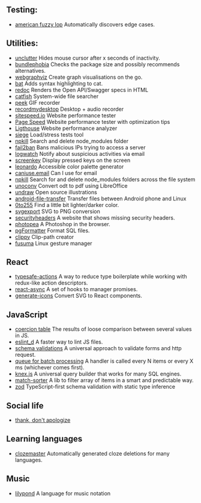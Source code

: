 ## Testing:

- [american fuzzy lop](http://lcamtuf.coredump.cx/afl/)
  Automatically discovers edge cases.

## Utilities:

- [unclutter](https://wiki.archlinux.org/index.php/Unclutter)
  Hides mouse cursor after x seconds of inactivity.
- [bundlephobia](https://bundlephobia.com/)
  Checks the package size and possibly recommends alternatives.
- [webgraphviz](http://www.webgraphviz.com/)
  Create graph visualisations on the go.
- [bat](https://github.com/sharkdp/bat)
  Adds syntax highlighting to cat.
- [redoc](https://github.com/Redocly/redoc)
  Renders the Open API/Swagger specs in HTML
- [catfish](https://launchpad.net/catfish-search)
  System-wide file searcher
- [peek](https://github.com/phw/peek)
  GIF recorder
- [recordmydesktop](http://recordmydesktop.sourceforge.net/about.php)
  Desktop + audio recorder
- [sitespeed.io](https://www.sitespeed.io/)
  Website performance tester
- [Page Speed](https://developers.google.com/speed/pagespeed/insights/?hl=pl)
  Website performance tester with optimization tips
- [Ligthouse](https://github.com/GoogleChrome/lighthouse)
  Website performance analyzer
- [siege](https://github.com/JoeDog/siege)
  Load/stress tests tool
- [npkill](https://github.com/voidcosmos/npkill)
  Search and delete node_modules folder
- [fail2ban](https://www.fail2ban.org/wiki/index.php/Main_Page)
  Bans malicious IPs trying to access a server
- [logwatch](https://webinsider.pl/linux-debian-logwatch/)
  Notify about suspicious activities via email
- [screenkey](https://gitlab.com/wavexx/screenkey)
  Display pressed keys on the screen
- [leonardo](https://leonardocolor.io)
  Accessible color palette generator
- [caniuse.email](https://caniuse.email/)
  Can I use for email
- [npkill](https://www.npmjs.com/package/npkill)
  Search for and delete node_modules folders across the file system
- [unoconv](https://github.com/unoconv/unoconv)
  Convert odt to pdf using LibreOffice
- [undraw](https://undraw.co/)
  Open source illustrations
- [android-file-transfer](https://github.com/whoozle/android-file-transfer-linux)
  Transfer files between Android phone and Linux
- [0to255](https://www.0to255.com/42149e)
  Find a little bit lighter/darker color.
- [svgexport](https://github.com/shakiba/svgexport)
  SVG to PNG conversion
- [securityheaders](https://securityheaders.com/)
  A website that shows missing security headers.
- [photopea](https://www.photopea.com/)
  A Photoshop in the browser.
- [pgFormatter](https://github.com/darold/pgFormatter)
  Format SQL files.
- [clippy](https://bennettfeely.com/clippy/)
  Clip-path creator
- [fusuma](https://github.com/iberianpig/fusuma)
  Linux gesture manager

## React

- [typesafe-actions](https://github.com/piotrwitek/typesafe-actions)
  A way to reduce type boilerplate while working with redux-like action descriptors.
- [react-async](https://www.npmjs.com/package/react-async)
  A set of hooks to manager promises.
- [generate-icons](https://blog.sapegin.me/til/react/generating-typescript-react-components-from-svg-icons-using-svgr/?utm_source=tinyreact&utm_medium=email)
  Convert SVG to React components.

## JavaScript

- [coercion table](https://dorey.github.io/JavaScript-Equality-Table/)
  The results of loose comparison between several values in JS.
- [eslint_d](https://github.com/mantoni/eslint_d.js)
  A faster way to lint JS files.
- [schema validations](https://indicative.adonisjs.com/guides/master/introduction)
  A universal approach to validate forms and http request.
- [queue for batch processing](https://github.com/lukeed/saturated)
  A handler is called every N items or every X ms (whichever comes first).
- [knex.js](https://knexjs.org/)
  A universal query builder that works for many SQL engines.
- [match-sorter](https://github.com/kentcdodds/match-sorter)
  A lib to filter array of items in a smart and predictable way.
- [zod](https://github.com/vriad/zod)
  TypeScript-first schema validation with static type inference

## Social life

- [thank, don't apologize](https://twitter.com/nataliabielova/status/1146855928714711041)

## Learning languages

- [clozemaster](https://www.clozemaster.com/)
  Automatically generated cloze deletions for many languages.

## Music

- [lilypond](https://lilypond.org/)
  A language for music notation
